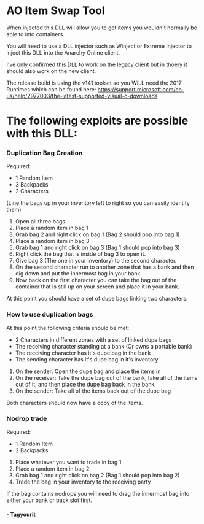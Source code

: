 # AO Item Swap Tool

When injected this DLL will allow you to get items you wouldn't normally be able to into containers. 

You will need to use a DLL injector such as Winject or Extreme Injector to inject this DLL into the Anarchy Online client.

I've only confirmed this DLL to work on the legacy client but in thoery it should also work on the new client.

The release build is using the v141 toolset so you WILL need the 2017 Runtimes which can be found here: https://support.microsoft.com/en-us/help/2977003/the-latest-supported-visual-c-downloads

# The following exploits are possible with this DLL:


### Duplication Bag Creation
Required: 

* 1 Random Item
* 3 Backpacks
* 2 Characters

(Line the bags up in your inventory left to right so you can easily identify them)
1. Open all three bags.
2. Place a random item in bag 1
3. Grab bag 2 and right click on bag 1 (Bag 2 should pop into bag 1)
4. Place a random item in bag 3
5. Grab bag 1 and right click on bag 3 (Bag 1 should pop into bag 3)
6. Right click the bag that is inside of bag 3 to open it.
7. Give bag 3 (The one in your inventory) to the second character.
8. On the second character run to another zone that has a bank and then dig down and put the innermost bag in your bank.
9. Now back on the first character you can take the bag out of the container that is still up on your screen and place it in your bank.

At this point you should have a set of dupe bags linking two characters.

### How to use duplication bags
At this point the following criteria should be met:
* 2 Characters in different zones with a set of linked dupe bags
* The receiving character standing at a bank (Or owns a portable bank)
* The receiving character has it's dupe bag in the bank
* The sending character has it's dupe bag in it's inventory

1. On the sender: Open the dupe bag and place the items in
2. On the receiver: Take the dupe bag out of the bank, take all of the items out of it, and then place the dupe bag back in the bank.
3. On the sender: Take all of the items back out of the dupe bag

Both characters should now have a copy of the items.

### Nodrop trade
Required: 

* 1 Random Item
* 2 Backpacks
 
1. Place whatever you want to trade in bag 1
2. Place a random item in bag 2
3. Grab bag 1 and right click on bag 2 (Bag 1 should pop into bag 2)
4. Trade the bag in your inventory to the receiving party

If the bag contains nodrops you will need to drag the innermost bag into either your bank or back slot first.

#### - Tagyourit
